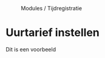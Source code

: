 <properties>
	<page>
		<title>Uurtarief instellen</title>
	</page>
	<menu>
		<position>Modules / Tijdregistratie</position>
		<title>Uurtarief instellen</title>
	</menu>
</properties>

Uurtarief instellen
===================

Dit is een voorbeeld
